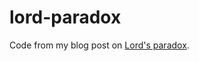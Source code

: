 # lord-paradox
 Code from my blog post on [Lord's paradox](https://yasenov.com/2024/12/lords-paradox-a-simple-illustration/).
